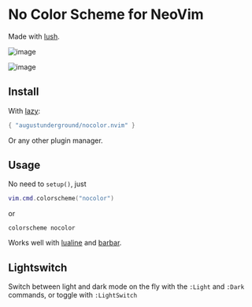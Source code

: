 # No Color Scheme for NeoVim

Made with [lush](http://git.io/lush.nvim).

![image](https://github.com/AugustUnderground/nocolor.nvim/assets/9946778/c7dfba22-514c-440b-b040-422f51561410)

![image](https://github.com/AugustUnderground/nocolor.nvim/assets/9946778/9136231e-109c-4dfa-9980-a01491575315)

## Install

With [lazy](https://github.com/folke/lazy.nvim):

```lua
{ "augustunderground/nocolor.nvim" }
```

Or any other plugin manager.

## Usage

No need to `setup()`, just

```lua
vim.cmd.colorscheme("nocolor")
```

or

```vim
colorscheme nocolor
```

Works well with [lualine](https://github.com/nvim-lualine/lualine.nvim) and
[barbar](https://github.com/romgrk/barbar.nvim).

## Lightswitch

Switch between light and dark mode on the fly with the `:Light` and `:Dark`
commands, or toggle with `:LightSwitch`
